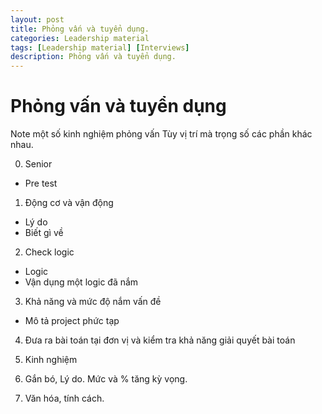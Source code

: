 ```yaml
---
layout: post
title: Phỏng vấn và tuyển dụng.
categories: Leadership material
tags: [Leadership material] [Interviews]
description: Phỏng vấn và tuyển dụng.
--- 
```


# Phỏng vấn và tuyển dụng

Note một số kinh nghiệm phỏng vấn
Tùy vị trí mà trọng số các phần khác nhau.

0. Senior
- Pre test

1. Động cơ và vận động
- Lý do
- Biết gì về 

2. Check logic
- Logic
- Vận dụng một logic đã nắm

3. Khả năng và mức độ nắm vấn đề
- Mô tả project phức tạp

4. Đưa ra bài toán tại đơn vị và kiểm tra khả năng giải quyết bài toán

5. Kinh nghiệm 

6. Gắn bó, Lý do. Mức và % tăng kỳ vọng.

7. Văn hóa, tính cách.